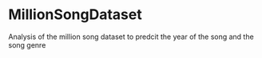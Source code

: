 # MillionSongDataset
Analysis of the million song dataset to predcit the year of the song and the song genre
